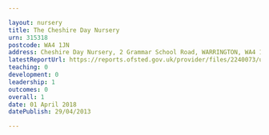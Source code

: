 ```yaml
---

layout: nursery
title: The Cheshire Day Nursery
urn: 315318
postcode: WA4 1JN
address: Cheshire Day Nursery, 2 Grammar School Road, WARRINGTON, WA4 1JN
latestReportUrl: https://reports.ofsted.gov.uk/provider/files/2240073/urn/315318.pdf
teaching: 0
development: 0
leadership: 1
outcomes: 0
overall: 1
date: 01 April 2018 
datePublish: 29/04/2013

---
```

